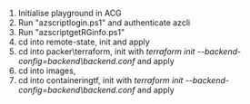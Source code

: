 1. Initialise playground in ACG
2. Run "azscriptlogin.ps1" and authenticate azcli
3. Run "azscriptgetRGinfo.ps1"
4. cd into remote-state, init and apply 
5. cd into packer\terraform, init with *terraform init --backend-config=backend\backend.conf* and apply
6. cd into images, 
7. cd into containeringtf, init with *terraform init --backend-config=backend\backend.conf* and apply